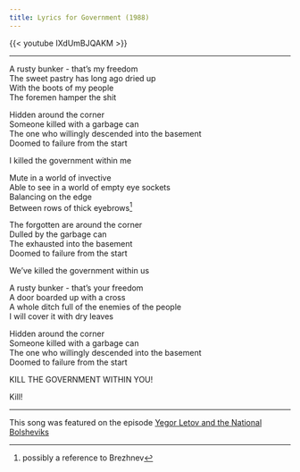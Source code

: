 ```yaml
---
title: Lyrics for Government (1988)
---
```


{{< youtube IXdUmBJQAKM >}} 

---

A rusty bunker - that’s my freedom \
The sweet pastry has long ago dried up \
With the boots of my people \
The foremen hamper the shit

Hidden around the corner \
Someone killed with a garbage can \
The one who willingly descended into the basement \
Doomed to failure from the start 

I killed the government within me 

Mute in a world of invective \
Able to see in a world of empty eye sockets \
Balancing on the edge \
Between rows of thick eyebrows[^1] 

The forgotten are around the corner \
Dulled by the garbage can \
The exhausted into the basement \
Doomed to failure from the start

We’ve killed the government within us

A rusty bunker - that’s your freedom \
A door boarded up with a cross \
A whole ditch full of the enemies of the people \
I will cover it with dry leaves 

Hidden around the corner \
Someone killed with a garbage can \
The one who willingly descended into the basement \
Doomed to failure from the start

KILL THE GOVERNMENT WITHIN YOU!

Kill!

[^1]: possibly a reference to Brezhnev

---
This song was featured on the episode [Yegor Letov and the National Bolsheviks](/episodes/2021-05-12-yegor-letov-and-the-national-bolsheviks/)